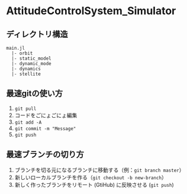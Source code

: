 # AttitudeControlSystem_Simulator

## ディレクトリ構造
```
main.jl
  |- orbit
  |- static_model
  |- dynamic_mode
  |- dynamics
  |- stellite
```


## 最速gitの使い方
1. `git pull`
1. コードをごにょごにょ編集
1. `git add -A`
1. `git commit -m "Message"`
1. `git push`

## 最速ブランチの切り方
1. ブランチを切る元になるブランチに移動する（例：`git branch master`）
1. 新しいローカルブランチを作る（`git checkout -b new-branch`）
1. 新しく作ったブランチをリモート (GtiHub) に反映させる (`git push`)
